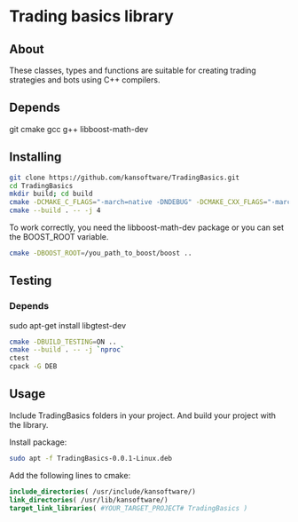 # Trading basics library

## About

These classes, types and functions are suitable for creating trading strategies and bots using C++ compilers.

## Depends

git cmake gcc g++ libboost-math-dev

## Installing

```bash
git clone https://github.com/kansoftware/TradingBasics.git
cd TradingBasics
mkdir build; cd build
cmake -DCMAKE_C_FLAGS="-march=native -DNDEBUG" -DCMAKE_CXX_FLAGS="-march=native -DNDEBUG" ..
cmake --build . -- -j 4

```

To work correctly, you need the libboost-math-dev package or you can set the BOOST_ROOT variable.

```bash
cmake -DBOOST_ROOT=/you_path_to_boost/boost ..

```

## Testing

### Depends
sudo apt-get install libgtest-dev

```bash
cmake -DBUILD_TESTING=ON ..
cmake --build . -- -j `nproc`
ctest
cpack -G DEB
```

## Usage

Include TradingBasics folders in your project. And build your project with the library.

Install package:
```bash
sudo apt -f TradingBasics-0.0.1-Linux.deb
```

Add the following lines to cmake:

```cmake
include_directories( /usr/include/kansoftware/)
link_directories( /usr/lib/kansoftware/)
target_link_libraries( #YOUR_TARGET_PROJECT# TradingBasics )

```
